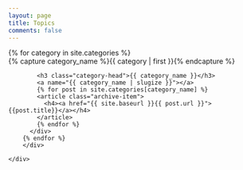 ```yaml
---
layout: page
title: Topics
comments: false
---
```


<!-- Begin List Posts
================================================== -->
<section class="recent-posts">
	<div class="section-title">
		<div id="archives">
		{% for category in site.categories %}
		  <div class="archive-group">
		    {% capture category_name %}{{ category | first }}{% endcapture %}
		    <div id="#{{ category_name | slugize }}"></div>
		    <p></p>
		    
		    <h3 class="category-head">{{ category_name }}</h3>
		    <a name="{{ category_name | slugize }}"></a>
		    {% for post in site.categories[category_name] %}
		    <article class="archive-item">
		      <h4><a href="{{ site.baseurl }}{{ post.url }}">{{post.title}}</a></h4>
		    </article>
		    {% endfor %}
		  </div>
		{% endfor %}
		</div>

	</div>
</section>